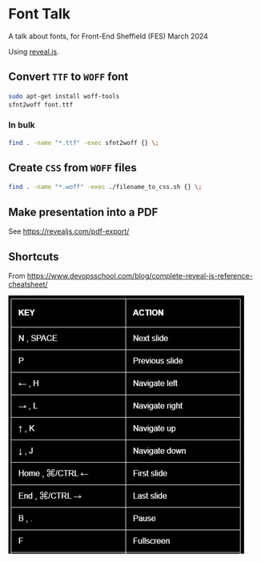 # Font Talk

A talk about fonts, for Front-End Sheffield (FES) March 2024 

Using [reveal.js](https://revealjs.com/).

## Convert `TTF` to `WOFF` font

```bash
sudo apt-get install woff-tools
sfnt2woff font.ttf
```

### In bulk

```bash
find . -name "*.ttf" -exec sfnt2woff {} \;
```

## Create `CSS` from `WOFF` files

```bash
find . -name "*.woff" -exec ./filename_to_css.sh {} \;
```

## Make presentation into a PDF

See <https://revealjs.com/pdf-export/>

## Shortcuts

From <https://www.devopsschool.com/blog/complete-reveal-js-reference-cheatsheet/>

![Screenshot of list of keyboard shortcuts for RevealJS](images/revealjs_shortcuts.png)
